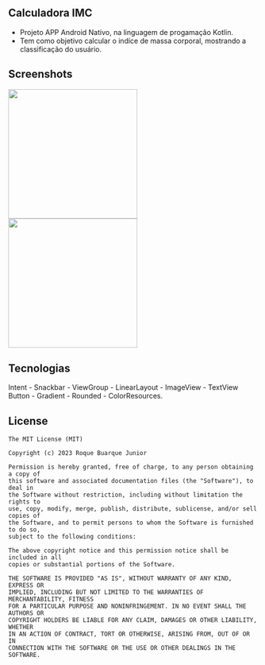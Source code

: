 ## Calculadora IMC
- Projeto APP Android Nativo, na linguagem de progamação Kotlin.
- Tem como objetivo calcular o indíce de massa corporal, mostrando a classificação do usuário.

## Screenshots
<img src="https://github.com/user-attachments/assets/4d9e876c-e9a2-4d58-b666-25565625e29c" width=260/>
<img src="https://github.com/user-attachments/assets/81137721-e017-4881-919e-8de94a4cbb86" width=260/>



## Tecnologias
Intent - Snackbar - ViewGroup - LinearLayout - ImageView - TextView
Button - Gradient - Rounded - ColorResources.


## License
```
The MIT License (MIT)

Copyright (c) 2023 Roque Buarque Junior

Permission is hereby granted, free of charge, to any person obtaining a copy of
this software and associated documentation files (the "Software"), to deal in
the Software without restriction, including without limitation the rights to
use, copy, modify, merge, publish, distribute, sublicense, and/or sell copies of
the Software, and to permit persons to whom the Software is furnished to do so,
subject to the following conditions:

The above copyright notice and this permission notice shall be included in all
copies or substantial portions of the Software.

THE SOFTWARE IS PROVIDED "AS IS", WITHOUT WARRANTY OF ANY KIND, EXPRESS OR
IMPLIED, INCLUDING BUT NOT LIMITED TO THE WARRANTIES OF MERCHANTABILITY, FITNESS
FOR A PARTICULAR PURPOSE AND NONINFRINGEMENT. IN NO EVENT SHALL THE AUTHORS OR
COPYRIGHT HOLDERS BE LIABLE FOR ANY CLAIM, DAMAGES OR OTHER LIABILITY, WHETHER
IN AN ACTION OF CONTRACT, TORT OR OTHERWISE, ARISING FROM, OUT OF OR IN
CONNECTION WITH THE SOFTWARE OR THE USE OR OTHER DEALINGS IN THE SOFTWARE.
```
